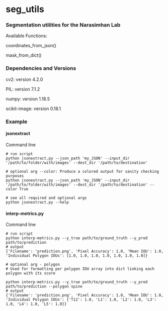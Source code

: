 # seg_utils

### Segmentation utilities for the Narasimhan Lab

Available Functions:

coordinates_from_json()

mask_from_dict()

### Dependencies and Versions

cv2: version 4.2.0

PIL: version 7.1.2

numpy: version 1.18.5

scikit-image: version 0.18.1

### Example 
#### jsonextract

Command line
```
# run script
python jsonextract.py --json_path 'my_JSON' --input_dir '/path/to/folder/with/images' --dest_dir '/path/to/destination'

# optional arg --color: Produce a colored output for sanity checking purposes
python jsonextract.py --json_path 'my_JSON' --input_dir '/path/to/folder/with/images' --dest_dir '/path/to/destination' --color True

# see all required and optional args
python jsonextract.py --help
```
#### interp-metrics.py

Command line

```
# run script 
python interp-metrics.py --y_true path/to/ground_truth --y_pred path/to/prediction 
# output
{'Filename': 'prediction.png', 'Pixel Accuracy': 1.0, 'Mean IOU': 1.0, 'Individual Polygon IOUs': [1.0, 1.0, 1.0, 1.0, 1.0, 1.0, 1.0]}

# optional arg - polygon
# Used for formatting per polygon IOU array into dict linking each polygon with its score

python interp-metrics.py --y_true path/to/ground_truth --y_pred path/to/prediction --polygon spine
# output 
{'Filename': 'prediction.png', 'Pixel Accuracy': 1.0, 'Mean IOU': 1.0, 'Individual Polygon IOUs': {'T12': 1.0, 'L1': 1.0, 'L2': 1.0, 'L3': 1.0, 'L4': 1.0, 'L5': 1.0}}

